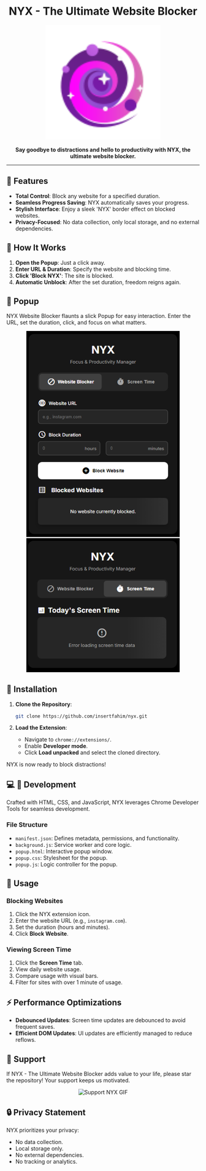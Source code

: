 ﻿<h1 align="center">NYX - The Ultimate Website Blocker</h1>

<p align="center">
  <img src="/images/icon128.png" alt="NYX Extension" width="300px">
</p>

<p align="center">
  <strong>Say goodbye to distractions and hello to productivity with NYX, the ultimate website blocker.</strong>
</p>

---

## 🚀 Features

-   **Total Control**: Block any website for a specified duration.
-   **Seamless Progress Saving**: NYX automatically saves your progress.
-   **Stylish Interface**: Enjoy a sleek 'NYX' border effect on blocked websites.
-   **Privacy-Focused**: No data collection, only local storage, and no external dependencies.

## 📑 How It Works

1. **Open the Popup**: Just a click away.
2. **Enter URL & Duration**: Specify the website and blocking time.
3. **Click 'Block NYX'**: The site is blocked.
4. **Automatic Unblock**: After the set duration, freedom reigns again.

## 📱 Popup

NYX Website Blocker flaunts a slick Popup for easy interaction. Enter the URL, set the duration, click, and focus on what matters.

<p align="center">
  <img src="/images/popup.png" alt="Popup" width="400px">
  <img src="/images/screentime.png" alt="screentime" width="400px">
</p>

## 🚀 Installation

1. **Clone the Repository**:

    ```bash
    git clone https://github.com/insertfahim/nyx.git
    ```

2. **Load the Extension**:
    - Navigate to `chrome://extensions/`.
    - Enable **Developer mode**.
    - Click **Load unpacked** and select the cloned directory.

NYX is now ready to block distractions!

## 💻 📝 Development

Crafted with HTML, CSS, and JavaScript, NYX leverages Chrome Developer Tools for seamless development.

### File Structure

-   `manifest.json`: Defines metadata, permissions, and functionality.
-   `background.js`: Service worker and core logic.
-   `popup.html`: Interactive popup window.
-   `popup.css`: Stylesheet for the popup.
-   `popup.js`: Logic controller for the popup.

## 📝 Usage

### Blocking Websites

1. Click the NYX extension icon.
2. Enter the website URL (e.g., `instagram.com`).
3. Set the duration (hours and minutes).
4. Click **Block Website**.

### Viewing Screen Time

1. Click the **Screen Time** tab.
2. View daily website usage.
3. Compare usage with visual bars.
4. Filter for sites with over 1 minute of usage.

## ⚡ Performance Optimizations

-   **Debounced Updates**: Screen time updates are debounced to avoid frequent saves.
-   **Efficient DOM Updates**: UI updates are efficiently managed to reduce reflows.

## 🌟 Support

If NYX - The Ultimate Website Blocker adds value to your life, please star the repository! Your support keeps us motivated.

<p align="center">
  <img src="https://i.pinimg.com/originals/f8/70/42/f870426616119650f9134fabea4f9f22.gif" alt="Support NYX GIF" width="500px">
</p>

## 🔒 Privacy Statement

NYX prioritizes your privacy:

-   No data collection.
-   Local storage only.
-   No external dependencies.
-   No tracking or analytics.
